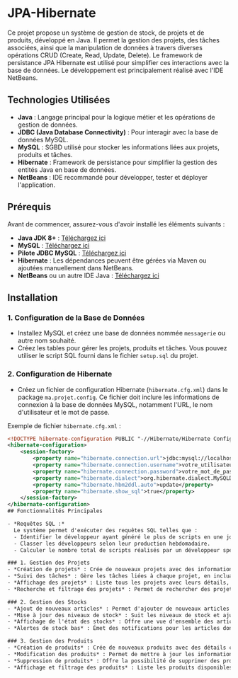 # JPA-Hibernate

Ce projet propose un système de gestion de stock, de projets et de produits, développé en Java. Il permet la gestion des projets, des tâches associées, ainsi que la manipulation de données à travers diverses opérations CRUD (Create, Read, Update, Delete). Le framework de persistance JPA Hibernate est utilisé pour simplifier ces interactions avec la base de données. Le développement est principalement réalisé avec l'IDE NetBeans.

## Technologies Utilisées

- **Java** : Langage principal pour la logique métier et les opérations de gestion de données.
- **JDBC (Java Database Connectivity)** : Pour interagir avec la base de données MySQL.
- **MySQL** : SGBD utilisé pour stocker les informations liées aux projets, produits et tâches.
- **Hibernate** : Framework de persistance pour simplifier la gestion des entités Java en base de données.
- **NetBeans** : IDE recommandé pour développer, tester et déployer l'application.

## Prérequis

Avant de commencer, assurez-vous d'avoir installé les éléments suivants :

- **Java JDK 8+** : [Téléchargez ici](https://www.oracle.com/java/technologies/javase-downloads.html)
- **MySQL** : [Téléchargez ici](https://dev.mysql.com/downloads/installer/)
- **Pilote JDBC MySQL** : [Téléchargez ici](https://dev.mysql.com/downloads/connector/j/)
- **Hibernate** : Les dépendances peuvent être gérées via Maven ou ajoutées manuellement dans NetBeans.
- **NetBeans** ou un autre IDE Java : [Téléchargez ici](https://netbeans.apache.org/download/index.html)

## Installation

### 1. Configuration de la Base de Données
- Installez MySQL et créez une base de données nommée `messagerie` ou autre nom souhaité.
- Créez les tables pour gérer les projets, produits et tâches. Vous pouvez utiliser le script SQL fourni dans le fichier `setup.sql` du projet.

### 2. Configuration de Hibernate
- Créez un fichier de configuration Hibernate (`hibernate.cfg.xml`) dans le package `ma.projet.config`. Ce fichier doit inclure les informations de connexion à la base de données MySQL, notamment l'URL, le nom d'utilisateur et le mot de passe.

Exemple de fichier `hibernate.cfg.xml` :

```xml
<!DOCTYPE hibernate-configuration PUBLIC "-//Hibernate/Hibernate Configuration DTD 3.0//EN" "http://hibernate.sourceforge.net/hibernate-configuration-3.0.dtd">
<hibernate-configuration>
    <session-factory>
        <property name="hibernate.connection.url">jdbc:mysql://localhost:3306/nom_de_la_base</property>
        <property name="hibernate.connection.username">votre_utilisateur</property>
        <property name="hibernate.connection.password">votre_mot_de_passe</property>
        <property name="hibernate.dialect">org.hibernate.dialect.MySQLDialect</property>
        <property name="hibernate.hbm2ddl.auto">update</property>
        <property name="hibernate.show_sql">true</property>
    </session-factory>
</hibernate-configuration>
## Fonctionnalités Principales

- *Requêtes SQL :*  
  Le système permet d'exécuter des requêtes SQL telles que :  
  - Identifier le développeur ayant généré le plus de scripts en une journée.
  - Classer les développeurs selon leur production hebdomadaire.
  - Calculer le nombre total de scripts réalisés par un développeur spécifique.

### 1. Gestion des Projets
- *Création de projets* : Crée de nouveaux projets avec des informations détaillées comme le nom, la date de début et les membres de l'équipe.
- *Suivi des tâches* : Gère les tâches liées à chaque projet, en incluant les dates de début et de fin, ainsi que leur statut.
- *Affichage des projets* : Liste tous les projets avec leurs détails, incluant les tâches assignées et leur avancement.
- *Recherche et filtrage des projets* : Permet de rechercher des projets selon des critères spécifiques, tels que les membres de l'équipe ou les dates clés.

### 2. Gestion des Stocks
- *Ajout de nouveaux articles* : Permet d'ajouter de nouveaux articles avec des informations telles que la quantité, le prix et la catégorie.
- *Mise à jour des niveaux de stock* : Suit les niveaux de stock et ajuste les quantités en fonction des entrées et sorties.
- *Affichage de l'état des stocks* : Offre une vue d'ensemble des articles en stock avec des options de filtrage par catégorie ou par date.
- *Alertes de stock bas* : Émet des notifications pour les articles dont les niveaux de stock sont sous un seuil défini.

### 3. Gestion des Produits
- *Création de produits* : Crée de nouveaux produits avec des détails comme la description, le prix et la catégorie.
- *Modification des produits* : Permet de mettre à jour les informations des produits existants.
- *Suppression de produits* : Offre la possibilité de supprimer des produits du système si nécessaire.
- *Affichage et filtrage des produits* : Liste les produits disponibles avec des options de filtrage par catégorie ou par gamme de prix.

